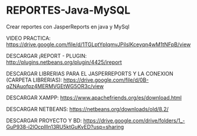 # REPORTES-Java-MySQL
Crear reportes con JasperReports en java y MySql

VIDEO PRACTICA:
https://drive.google.com/file/d/1TGLptYpIqmvJPilslKceyqn4wM1tNFpB/view

DESCARGAR ¡REPORT - PLUGIN: 
http://plugins.netbeans.org/plugin/4425/ireport

DESCARGAR LIBRERIAS PARA EL JASPERREPORTS Y LA CONEXION (CARPETA LIBRERIAS):
https://drive.google.com/file/d/0B-qZNAuofpz4MERMVGEtWG5OR3c/view

DESCARGAR XAMPP:
https://www.apachefriends.org/es/download.html

DESCARGAR NETBEANS:
https://netbeans.org/downloads/old/8.2/

DESCARGAR PROYECTO Y BD:
https://drive.google.com/drive/folders/1_-GuP938-i2lOcplIln13RU5ktGuKvED?usp=sharing


